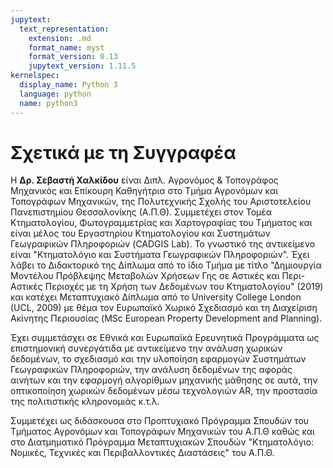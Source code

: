```yaml
---
jupytext:
  text_representation:
    extension: .md
    format_name: myst
    format_version: 0.13
    jupytext_version: 1.11.5
kernelspec:
  display_name: Python 3
  language: python
  name: python3
---
```


# Σχετικά με τη Συγγραφέα

Η **Δρ. Σεβαστή Χαλκίδου** είναι Διπλ. Αγρονόμος & Τοπογράφος Μηχανικός και Επίκουρη Καθηγήτρια στο Τμήμα Αγρονόμων και Τοπογράφων Μηχανικών, της Πολυτεχνικής Σχολής του Αριστοτελείου Πανεπιστημίου Θεσσαλονίκης (Α.Π.Θ). Συμμετέχει στον Τομέα Κτηματολογίου, Φωτογραμμετρίας και Χαρτογραφίας του Τμήματος και είναι μέλος του Εργαστηρίου Κτηματολογίου και Συστημάτων Γεωγραφικών Πληροφοριών (CADGIS Lab). Το γνωστικό της αντικείμενο είναι "Κτηματολόγιο και Συστήματα Γεωγραφικών Πληροφοριών".  Έχει λάβει το Διδακτορικό της Δίπλωμα από το ίδιο Τμήμα με τίτλο "Δημιουργία Μοντέλου Πρόβλεψης Μεταβολών Χρήσεων Γης σε Αστικές και Περι-Αστικές Περιοχές με τη Χρήση των Δεδομένων του Κτηματολογίου" (2019) και κατέχει Μεταπτυχιακό Δίπλωμα από το University College London (UCL, 2009) με θέμα τον Ευρωπαϊκό Χωρικό Σχεδιασμό και τη Διαχείριση Ακίνητης Περιουσίας (MSc European Property Development and Planning).

Έχει συμμετάσχει σε Εθνικά και Ευρωπαϊκά Ερευνητικά Προγράμματα ως επιστημονική συνεργάτιδα με αντικείμενο την ανάλυση χωρικών δεδομένων, το σχεδιασμό και την υλοποίηση εφαρμογών Συστημάτων Γεωγραφικών Πληροφοριών, την ανάλυση δεδομένων της αφοράς αινήτων και την εφαρμογή αλγορίθμων μηχανικής μάθησης σε αυτά, την οπτικοποίηση χωρικών δεδομένων μέσω τεχνολογιών AR, την προστασία της πολιτιστικής κληρονομιάς κ.τ.λ.

Συμμετέχει ως διδάσκουσα στο Προπτυχιακό Πρόγραμμα Σπουδών του Τμήματος Αγρονόμων και Τοπογράφων Μηχανικών του Α.Π.Θ καθώς και στο Διατμηματικό Πρόγραμμα Μεταπτυχιακών Σπουδών "Κτηματολόγιο: Νομικές, Τεχνικές και Περιβαλλοντικές Διαστάσεις" του Α.Π.Θ.
